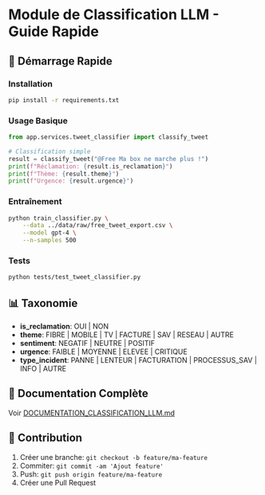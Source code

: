 # Module de Classification LLM - Guide Rapide

## 🚀 Démarrage Rapide

### Installation

```bash
pip install -r requirements.txt
```

### Usage Basique

```python
from app.services.tweet_classifier import classify_tweet

# Classification simple
result = classify_tweet("@Free Ma box ne marche plus !")
print(f"Réclamation: {result.is_reclamation}")
print(f"Thème: {result.theme}")
print(f"Urgence: {result.urgence}")
```

### Entraînement

```bash
python train_classifier.py \
    --data ../data/raw/free_tweet_export.csv \
    --model gpt-4 \
    --n-samples 500
```

### Tests

```bash
python tests/test_tweet_classifier.py
```

## 📊 Taxonomie

- **is_reclamation**: OUI | NON
- **theme**: FIBRE | MOBILE | TV | FACTURE | SAV | RESEAU | AUTRE
- **sentiment**: NEGATIF | NEUTRE | POSITIF
- **urgence**: FAIBLE | MOYENNE | ELEVEE | CRITIQUE
- **type_incident**: PANNE | LENTEUR | FACTURATION | PROCESSUS_SAV | INFO | AUTRE

## 📖 Documentation Complète

Voir [DOCUMENTATION_CLASSIFICATION_LLM.md](../DOCUMENTATION_CLASSIFICATION_LLM.md)

## 🤝 Contribution

1. Créer une branche: `git checkout -b feature/ma-feature`
2. Commiter: `git commit -am 'Ajout feature'`
3. Push: `git push origin feature/ma-feature`
4. Créer une Pull Request

